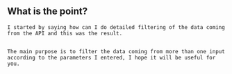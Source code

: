 ## What is the point?

    I started by saying how can I do detailed filtering of the data coming from the API and this was the result.
 
 
    The main purpose is to filter the data coming from more than one input according to the parameters I entered, I hope it will be useful for you.
